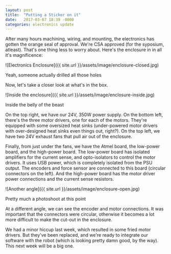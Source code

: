 ```yaml
---
layout: post
title:  "Putting a Sticker on it"
date:   2017-03-07 18:39 -0000
categories: electronics update
---
```


After many hours machining, wiring, and mounting, the electronics has gotten the orange seal of approval. We're CSA approved (for the syposium, atleast). That's one thing less to worry about. Here's the enclosure in in all it's magnificence: 

![Electronics Enclosure]({{ site.url }}/assets/image/enclosure-closed.jpg)
<div class="caption">Yeah, someone actually drilled all those holes</div>

Now, let's take a closer look at what's in the box. 

![Inside the enclosure]({{ site.url }}/assets/image/enclosure-inside.jpg)
<div class="caption">Inside the belly of the beast</div>

On the top right, we have our 24V, 350W power supply. On the bottom left, there's the three motor drivers, one for each of the motors. They're equipped with some oversized heat sinks (under-powered motor drivers with over-designed heat sinks even things out, right?). On the top left, we have two 24V exhaust fans that pull air out of the enclosure. 

Finally, from just under the fans, we have the Atmel board, the low-power board, and the high-power board. The low-power board has isolated amplifiers for the current sense, and opto-isolators to control the motor drivers. It uses USB power, which is completely isolated from the PSU output. The encoders and force sensor are connected to this board (circular connectors on the left). And the high-power board has the motor driver power connections and the current sense resistors. 

![Another angle]({{ site.url }}/assets/image/enclosure-open.jpg)
<div class="caption">Pretty much a photoshoot at this point</div>

At a different angle, we can see the encoder and motor connections. It was important that the connectors were circular, otherwise it becomes a lot more difficult to make the cut-out in the enclosure. 

We had a minor hiccup last week, which resulted in some fried motor drivers. But they've been replaced, and we're ready to integrate our software with the robot (which is looking pretty damn good, by the way). This next week will be a big one.



